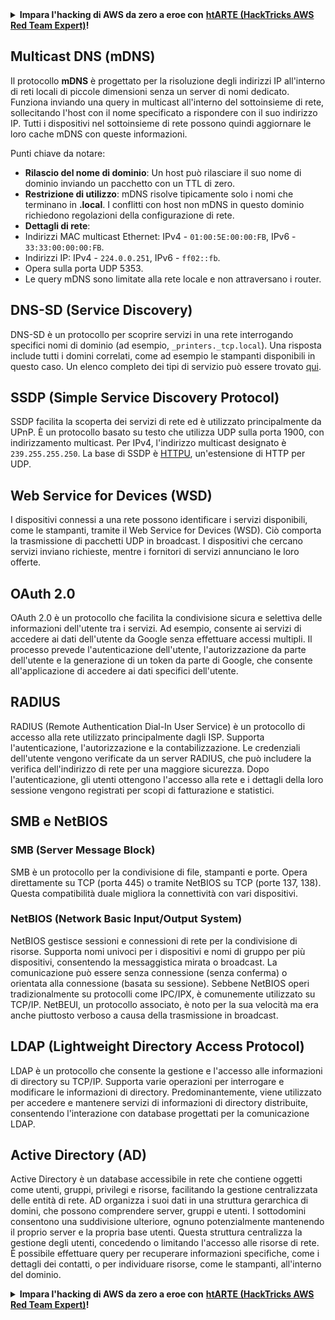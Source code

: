 <details>

<summary><strong>Impara l'hacking di AWS da zero a eroe con</strong> <a href="https://training.hacktricks.xyz/courses/arte"><strong>htARTE (HackTricks AWS Red Team Expert)</strong></a><strong>!</strong></summary>

Altri modi per supportare HackTricks:

* Se vuoi vedere la tua **azienda pubblicizzata su HackTricks** o **scaricare HackTricks in PDF** Controlla i [**PACCHETTI DI ABBONAMENTO**](https://github.com/sponsors/carlospolop)!
* Ottieni il [**merchandising ufficiale di PEASS & HackTricks**](https://peass.creator-spring.com)
* Scopri [**The PEASS Family**](https://opensea.io/collection/the-peass-family), la nostra collezione di [**NFT**](https://opensea.io/collection/the-peass-family) esclusivi
* **Unisciti al** 💬 [**gruppo Discord**](https://discord.gg/hRep4RUj7f) o al [**gruppo Telegram**](https://t.me/peass) o **seguici** su **Twitter** 🐦 [**@hacktricks_live**](https://twitter.com/hacktricks_live)**.**
* **Condividi i tuoi trucchi di hacking inviando PR ai repository di** [**HackTricks**](https://github.com/carlospolop/hacktricks) e [**HackTricks Cloud**](https://github.com/carlospolop/hacktricks-cloud) su GitHub.

</details>


## Multicast DNS (mDNS)

Il protocollo **mDNS** è progettato per la risoluzione degli indirizzi IP all'interno di reti locali di piccole dimensioni senza un server di nomi dedicato. Funziona inviando una query in multicast all'interno del sottoinsieme di rete, sollecitando l'host con il nome specificato a rispondere con il suo indirizzo IP. Tutti i dispositivi nel sottoinsieme di rete possono quindi aggiornare le loro cache mDNS con queste informazioni.

Punti chiave da notare:
- **Rilascio del nome di dominio**: Un host può rilasciare il suo nome di dominio inviando un pacchetto con un TTL di zero.
- **Restrizione di utilizzo**: mDNS risolve tipicamente solo i nomi che terminano in **.local**. I conflitti con host non mDNS in questo dominio richiedono regolazioni della configurazione di rete.
- **Dettagli di rete**:
- Indirizzi MAC multicast Ethernet: IPv4 - `01:00:5E:00:00:FB`, IPv6 - `33:33:00:00:00:FB`.
- Indirizzi IP: IPv4 - `224.0.0.251`, IPv6 - `ff02::fb`.
- Opera sulla porta UDP 5353.
- Le query mDNS sono limitate alla rete locale e non attraversano i router.

## DNS-SD (Service Discovery)

DNS-SD è un protocollo per scoprire servizi in una rete interrogando specifici nomi di dominio (ad esempio, `_printers._tcp.local`). Una risposta include tutti i domini correlati, come ad esempio le stampanti disponibili in questo caso. Un elenco completo dei tipi di servizio può essere trovato [qui](http://www.dns-sd.org/ServiceTypes.html).

## SSDP (Simple Service Discovery Protocol)

SSDP facilita la scoperta dei servizi di rete ed è utilizzato principalmente da UPnP. È un protocollo basato su testo che utilizza UDP sulla porta 1900, con indirizzamento multicast. Per IPv4, l'indirizzo multicast designato è `239.255.255.250`. La base di SSDP è [HTTPU](https://en.wikipedia.org/wiki/HTTPU), un'estensione di HTTP per UDP.


## Web Service for Devices (WSD)
I dispositivi connessi a una rete possono identificare i servizi disponibili, come le stampanti, tramite il Web Service for Devices (WSD). Ciò comporta la trasmissione di pacchetti UDP in broadcast. I dispositivi che cercano servizi inviano richieste, mentre i fornitori di servizi annunciano le loro offerte.

## OAuth 2.0
OAuth 2.0 è un protocollo che facilita la condivisione sicura e selettiva delle informazioni dell'utente tra i servizi. Ad esempio, consente ai servizi di accedere ai dati dell'utente da Google senza effettuare accessi multipli. Il processo prevede l'autenticazione dell'utente, l'autorizzazione da parte dell'utente e la generazione di un token da parte di Google, che consente all'applicazione di accedere ai dati specifici dell'utente.

## RADIUS
RADIUS (Remote Authentication Dial-In User Service) è un protocollo di accesso alla rete utilizzato principalmente dagli ISP. Supporta l'autenticazione, l'autorizzazione e la contabilizzazione. Le credenziali dell'utente vengono verificate da un server RADIUS, che può includere la verifica dell'indirizzo di rete per una maggiore sicurezza. Dopo l'autenticazione, gli utenti ottengono l'accesso alla rete e i dettagli della loro sessione vengono registrati per scopi di fatturazione e statistici.

## SMB e NetBIOS

### SMB (Server Message Block)
SMB è un protocollo per la condivisione di file, stampanti e porte. Opera direttamente su TCP (porta 445) o tramite NetBIOS su TCP (porte 137, 138). Questa compatibilità duale migliora la connettività con vari dispositivi.

### NetBIOS (Network Basic Input/Output System)
NetBIOS gestisce sessioni e connessioni di rete per la condivisione di risorse. Supporta nomi univoci per i dispositivi e nomi di gruppo per più dispositivi, consentendo la messaggistica mirata o broadcast. La comunicazione può essere senza connessione (senza conferma) o orientata alla connessione (basata su sessione). Sebbene NetBIOS operi tradizionalmente su protocolli come IPC/IPX, è comunemente utilizzato su TCP/IP. NetBEUI, un protocollo associato, è noto per la sua velocità ma era anche piuttosto verboso a causa della trasmissione in broadcast.

## LDAP (Lightweight Directory Access Protocol)
LDAP è un protocollo che consente la gestione e l'accesso alle informazioni di directory su TCP/IP. Supporta varie operazioni per interrogare e modificare le informazioni di directory. Predominantemente, viene utilizzato per accedere e mantenere servizi di informazioni di directory distribuite, consentendo l'interazione con database progettati per la comunicazione LDAP.

## Active Directory (AD)
Active Directory è un database accessibile in rete che contiene oggetti come utenti, gruppi, privilegi e risorse, facilitando la gestione centralizzata delle entità di rete. AD organizza i suoi dati in una struttura gerarchica di domini, che possono comprendere server, gruppi e utenti. I sottodomini consentono una suddivisione ulteriore, ognuno potenzialmente mantenendo il proprio server e la propria base utenti. Questa struttura centralizza la gestione degli utenti, concedendo o limitando l'accesso alle risorse di rete. È possibile effettuare query per recuperare informazioni specifiche, come i dettagli dei contatti, o per individuare risorse, come le stampanti, all'interno del dominio.


<details>

<summary><strong>Impara l'hacking di AWS da zero a eroe con</strong> <a href="https://training.hacktricks.xyz/courses/arte"><strong>htARTE (HackTricks AWS Red Team Expert)</strong></a><strong>!</strong></summary>

Altri modi per supportare HackTricks:

* Se vuoi vedere la tua **azienda pubblicizzata su HackTricks** o **scaricare HackTricks in PDF** Controlla i [**PACCHETTI DI ABBONAMENTO**](https://github.com/sponsors/carlospolop)!
* Ottieni il [**merchandising ufficiale di PEASS & HackTricks**](https://peass.creator-spring.com)
* Scopri [**The PEASS Family**](https://opensea.io/collection/the-peass-family), la nostra collezione di [**NFT**](https://opensea.io/collection/the-peass-family) esclusivi
* **Unisciti al** 💬 [**gruppo Discord**](https://discord.gg/hRep4RUj7f) o al [**gruppo Telegram**](https://t.me/peass) o **seguici** su **Twitter** 🐦 [**@hacktricks_live**](https://twitter.com/hacktricks_live)**.**
* **Condividi i tuoi trucchi di hacking inviando PR ai repository di** [**HackTricks**](https://github.com/carlospolop/hacktricks) e [**HackTricks Cloud**](https://github.com/carlospolop/hacktricks-cloud) su GitHub.

</details>
